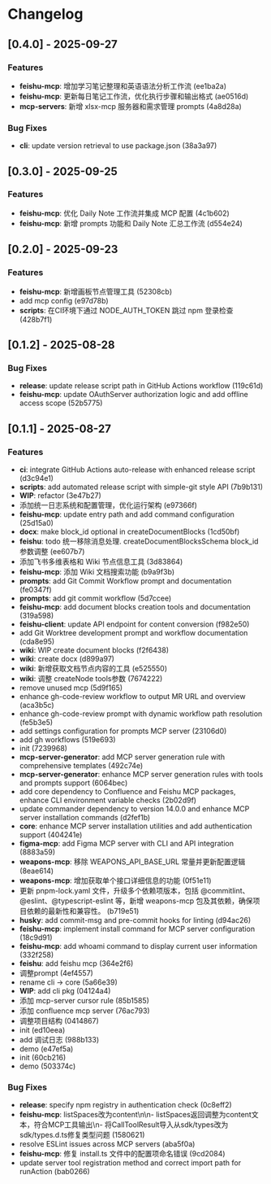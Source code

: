 # Changelog

## [0.4.0] - 2025-09-27

### Features

- **feishu-mcp**: 增加学习笔记整理和英语语法分析工作流 (ee1ba2a)
- **feishu-mcp**: 更新每日笔记工作流，优化执行步骤和输出格式 (ae0516d)
- **mcp-servers**: 新增 xlsx-mcp 服务器和需求管理 prompts (4a8d28a)

### Bug Fixes

- **cli**: update version retrieval to use package.json (38a3a97)

## [0.3.0] - 2025-09-25

### Features

- **feishu-mcp**: 优化 Daily Note 工作流并集成 MCP 配置 (4c1b602)
- **feishu-mcp**: 新增 prompts 功能和 Daily Note 汇总工作流 (d554e24)

## [0.2.0] - 2025-09-23

### Features

- **feishu-mcp**: 新增画板节点管理工具 (52308cb)
- add mcp config (e97d78b)
- **scripts**: 在CI环境下通过 NODE_AUTH_TOKEN 跳过 npm 登录检查 (428b7f1)

## [0.1.2] - 2025-08-28

### Bug Fixes

- **release**: update release script path in GitHub Actions workflow (119c61d)
- **feishu-mcp**: update OAuthServer authorization logic and add offline access scope (52b5775)

## [0.1.1] - 2025-08-27

### Features

- **ci**: integrate GitHub Actions auto-release with enhanced release script (d3c94e1)
- **scripts**: add automated release script with simple-git style API (7b9b131)
- **WIP**: refactor (3e47b27)
- 添加统一日志系统和配置管理，优化运行架构 (e97366f)
- **feishu-mcp**: update entry path and add command configuration (25d15a0)
- **docx**: make block_id optional in createDocumentBlocks (1cd50bf)
- **feishu**: todo 统一移除消息处理. createDocumentBlocksSchema block_id参数调整 (ee607b7)
- 添加飞书多维表格和 Wiki 节点信息工具 (3d83864)
- **feishu-mcp**: 添加 Wiki 文档搜索功能 (b9a9f3b)
- **prompts**: add Git Commit Workflow prompt and documentation (fe0347f)
- **prompts**: add git commit workflow (5d7ccee)
- **feishu-mcp**: add document blocks creation tools and documentation (319a598)
- **feishu-client**: update API endpoint for content conversion (f982e50)
- add Git Worktree development prompt and workflow documentation (cda8e95)
- **wiki**: WIP create document blocks (f2f6438)
- **wiki**: create docx (d899a97)
- **wiki**: 新增获取文档节点内容的工具 (e525550)
- **wiki**: 调整 createNode tools参数 (7674222)
- remove unused mcp (5d9f165)
- enhance gh-code-review workflow to output MR URL and overview (aca3b5c)
- enhance gh-code-review prompt with dynamic workflow path resolution (fe5b3e5)
- add settings configuration for prompts MCP server (23106d0)
- add gh workflows (519e693)
- init (7239968)
- **mcp-server-generator**: add MCP server generation rule with comprehensive templates (492c74e)
- **mcp-server-generator**: enhance MCP server generation rules with tools and prompts support (6064bec)
- add core dependency to Confluence and Feishu MCP packages, enhance CLI environment variable checks (2b02d9f)
- update commander dependency to version 14.0.0 and enhance MCP server installation commands (d2fef1b)
- **core**: enhance MCP server installation utilities and add authentication support (404241e)
- **figma-mcp**: add Figma MCP server with CLI and API integration (8883a59)
- **weapons-mcp**: 移除 WEAPONS_API_BASE_URL 常量并更新配置逻辑 (8eae614)
- **weapons-mcp**: 增加获取单个接口详细信息的功能 (0f51e11)
- 更新 pnpm-lock.yaml 文件，升级多个依赖项版本，包括 @commitlint、@eslint、@typescript-eslint 等，新增 weapons-mcp 包及其依赖，确保项目依赖的最新性和兼容性。 (b719e51)
- **husky**: add commit-msg and pre-commit hooks for linting (d94ac26)
- **feishu-mcp**: implement install command for MCP server configuration (18c9d91)
- **feishu-mcp**: add whoami command to display current user information (332f258)
- **feishu**: add feishu mcp (364e2f6)
- 调整prompt (4ef4557)
- rename cli -> core (5a66e39)
- **WIP**: add cli pkg (04124a4)
- 添加 mcp-server cursor rule (85b1585)
- 添加 confluence mcp server (76ac793)
- 调整项目结构 (0414867)
- init (ed10eea)
- add 调试日志 (988b133)
- demo (e47ef5a)
- init (60cb216)
- demo (503374c)

### Bug Fixes

- **release**: specify npm registry in authentication check (0c8eff2)
- **feishu-mcp**: listSpaces改为content\n\n- listSpaces返回调整为content文本，符合MCP工具输出\n- 将CallToolResult导入从sdk/types改为sdk/types.d.ts修复类型问题 (1580621)
- resolve ESLint issues across MCP servers (aba5f0a)
- **feishu-mcp**: 修复 install.ts 文件中的配置项命名错误 (9cd2084)
- update server tool registration method and correct import path for runAction (bab0266)

